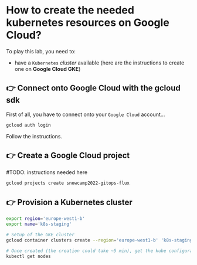 # How to create the needed kubernetes resources on Google Cloud?

To play this lab, you need to:

* have a `Kubernetes` _cluster_ available (here are the instructions to create one on **Google Cloud GKE**)

## 👉 Connect onto Google Cloud with the gcloud sdk

First of all, you have to connect onto your `Google Cloud` account…

```bash
gcloud auth login
```

Follow the instructions.

## 👉 Create a Google Cloud project

#TODO: instructions needed here
```bash
gcloud projects create snowcamp2022-gitops-flux
```

## 👉 Provision a Kubernetes cluster

```bash
export region='europe-west1-b'
export name='k8s-staging'

# Setup of the GKE cluster
gcloud container clusters create --region='europe-west1-b' 'k8s-staging'

# Once created (the creation could take ~5 min), get the kube configuration to interact with your GKE cluster
kubectl get nodes
```

